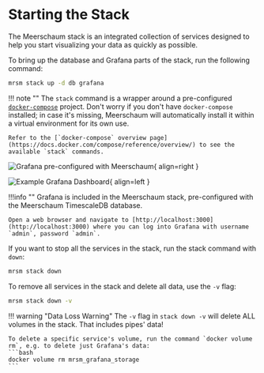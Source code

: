 <link rel="stylesheet" type="text/css" href="/assets/css/asciinema-player.css" />
<script src="/assets/js/asciinema-player.js"></script>

# Starting the Stack

The Meerschaum stack is an integrated collection of services designed to help you start visualizing your data as quickly as possible.

To bring up the database and Grafana parts of the stack, run the following command:

```bash
mrsm stack up -d db grafana
```

<asciinema-player src="/assets/casts/stack.cast" autoplay="true" loop="true" size="small" preload="true" rows="10"></asciinema-player>

!!! note ""
    The `stack` command is a wrapper around a pre-configured [`docker-compose`](https://docs.docker.com/compose/) project. Don't worry if you don't have `docker-compose` installed; in case it's missing, Meerschaum will automatically install it within a virtual environment for its own use.
    

    Refer to the [`docker-compose` overview page](https://docs.docker.com/compose/reference/overview/) to see the available `stack` commands.

![Grafana pre-configured with Meerschaum](https://imgur.com/cYTfiFT.png){ align=right }

![Example Grafana Dashboard](grafana-dashboard.png){ align=left }

!!!info ""
    Grafana is included in the Meerschaum stack, pre-configured with the Meerschaum TimescaleDB database.
    
    Open a web browser and navigate to [http://localhost:3000](http://localhost:3000) where you can log into Grafana with username `admin`, password `admin`.

If you want to stop all the services in the stack, run the stack command with `down`:

```bash
mrsm stack down
```

To remove all services in the stack and delete all data, use the `-v` flag:

```bash
mrsm stack down -v
```

<asciinema-player src="/assets/casts/stack-down.cast" autoplay="true" loop="true" size="small" preload="true" rows="12"></asciinema-player>

!!! warning "Data Loss Warning"
    The `-v` flag in `stack down -v` will delete ALL volumes in the stack. That includes pipes' data!
    
    To delete a specific service's volume, run the command `docker volume rm`, e.g. to delete just Grafana's data:
    ```bash
    docker volume rm mrsm_grafana_storage
    ```
